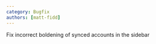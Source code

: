 ```yaml
---
category: Bugfix
authors: [matt-fidd]
---
```


Fix incorrect boldening of synced accounts in the sidebar
